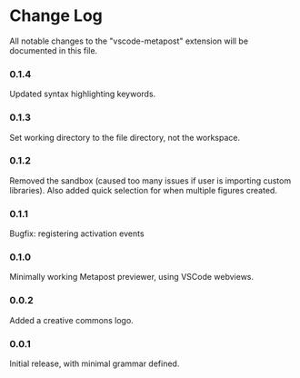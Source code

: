 # Change Log

All notable changes to the "vscode-metapost" extension will be documented in this file.

### 0.1.4

Updated syntax highlighting keywords.

### 0.1.3

Set working directory to the file directory, not the workspace.

### 0.1.2

Removed the sandbox (caused too many issues if user is importing custom libraries). Also added quick selection for when multiple figures created.

### 0.1.1

Bugfix: registering activation events

### 0.1.0

Minimally working Metapost previewer, using VSCode webviews.

### 0.0.2

Added a creative commons logo.

### 0.0.1

Initial release, with minimal grammar defined.